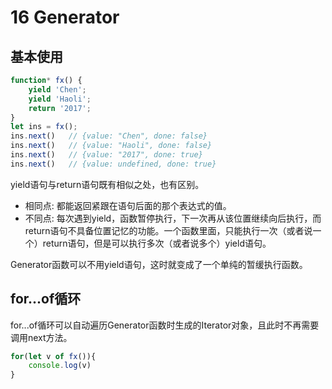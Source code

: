 # 16 Generator

## 基本使用

```js
function* fx() {
	yield 'Chen';
	yield 'Haoli';
	return '2017';
}
let ins = fx();
ins.next()	 // {value: "Chen", done: false}
ins.next()   // {value: "Haoli", done: false}
ins.next()	 // {value: "2017", done: true}
ins.next()   // {value: undefined, done: true}
```

yield语句与return语句既有相似之处，也有区别。

- 相同点: 都能返回紧跟在语句后面的那个表达式的值。
- 不同点: 每次遇到yield，函数暂停执行，下一次再从该位置继续向后执行，而return语句不具备位置记忆的功能。一个函数里面，只能执行一次（或者说一个）return语句，但是可以执行多次（或者说多个）yield语句。

Generator函数可以不用yield语句，这时就变成了一个单纯的暂缓执行函数。

## for...of循环

for...of循环可以自动遍历Generator函数时生成的Iterator对象，且此时不再需要调用next方法。

```js
for(let v of fx()){
	console.log(v)
}
```



